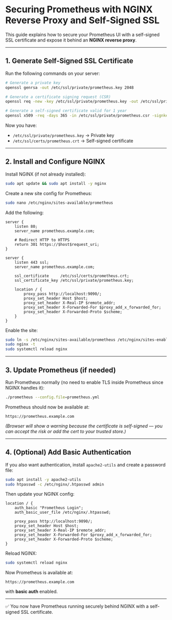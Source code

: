 # Securing Prometheus with NGINX Reverse Proxy and Self-Signed SSL

This guide explains how to secure your Prometheus UI with a self-signed SSL certificate and expose it behind an **NGINX reverse proxy**.

---

## 1. Generate Self-Signed SSL Certificate

Run the following commands on your server:

```bash
# Generate a private key
openssl genrsa -out /etc/ssl/private/prometheus.key 2048

# Generate a certificate signing request (CSR)
openssl req -new -key /etc/ssl/private/prometheus.key -out /etc/ssl/private/prometheus.csr

# Generate a self-signed certificate valid for 1 year
openssl x509 -req -days 365 -in /etc/ssl/private/prometheus.csr -signkey /etc/ssl/private/prometheus.key -out /etc/ssl/certs/prometheus.crt
```

Now you have:
- `/etc/ssl/private/prometheus.key` → Private key
- `/etc/ssl/certs/prometheus.crt` → Self-signed certificate

---

## 2. Install and Configure NGINX

Install NGINX (if not already installed):

```bash
sudo apt update && sudo apt install -y nginx
```

Create a new site config for Prometheus:

```bash
sudo nano /etc/nginx/sites-available/prometheus
```

Add the following:

```nginx
server {
    listen 80;
    server_name prometheus.example.com;

    # Redirect HTTP to HTTPS
    return 301 https://$host$request_uri;
}

server {
    listen 443 ssl;
    server_name prometheus.example.com;

    ssl_certificate     /etc/ssl/certs/prometheus.crt;
    ssl_certificate_key /etc/ssl/private/prometheus.key;

    location / {
        proxy_pass http://localhost:9090/;
        proxy_set_header Host $host;
        proxy_set_header X-Real-IP $remote_addr;
        proxy_set_header X-Forwarded-For $proxy_add_x_forwarded_for;
        proxy_set_header X-Forwarded-Proto $scheme;
    }
}
```

Enable the site:

```bash
sudo ln -s /etc/nginx/sites-available/prometheus /etc/nginx/sites-enabled/
sudo nginx -t
sudo systemctl reload nginx
```

---

## 3. Update Prometheus (if needed)

Run Prometheus normally (no need to enable TLS inside Prometheus since NGINX handles it):

```bash
./prometheus --config.file=prometheus.yml
```

Prometheus should now be available at:

```
https://prometheus.example.com
```

*(Browser will show a warning because the certificate is self-signed — you can accept the risk or add the cert to your trusted store.)*

---

## 4. (Optional) Add Basic Authentication

If you also want authentication, install `apache2-utils` and create a password file:

```bash
sudo apt install -y apache2-utils
sudo htpasswd -c /etc/nginx/.htpasswd admin
```

Then update your NGINX config:

```nginx
location / {
    auth_basic "Prometheus Login";
    auth_basic_user_file /etc/nginx/.htpasswd;

    proxy_pass http://localhost:9090/;
    proxy_set_header Host $host;
    proxy_set_header X-Real-IP $remote_addr;
    proxy_set_header X-Forwarded-For $proxy_add_x_forwarded_for;
    proxy_set_header X-Forwarded-Proto $scheme;
}
```

Reload NGINX:

```bash
sudo systemctl reload nginx
```

Now Prometheus is available at:

```
https://prometheus.example.com
```

with **basic auth** enabled.

---

✅ You now have Prometheus running securely behind NGINX with a self-signed SSL certificate.

